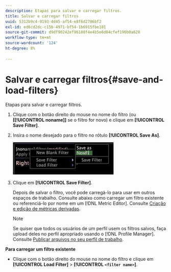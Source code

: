 ```yaml
---
description: Etapas para salvar e carregar filtros.
title: Salvar e carregar filtros
uuid: 5312b9c4-0193-4d45-af54-e8f6d2706bf2
exl-id: ed6cd2dc-c15b-4971-bf54-1b6915fbe181
source-git-commit: d9df90242ef96188f4e4b5e6d04cfef196b0a628
workflow-type: tm+mt
source-wordcount: '124'
ht-degree: 8%

---
```


# Salvar e carregar filtros{#save-and-load-filters}

Etapas para salvar e carregar filtros.

1. Clique com o botão direito do mouse no nome do filtro (ou **\[[!UICONTROL noname]\]** se o filtro for novo) e clique em **[!UICONTROL Save Filter]**.
1. Insira o nome desejado para o filtro no rótulo **[!UICONTROL Save As]**.

   ![Informações da etapa](assets/vis_FilterEditor_SaveFilter.png)

1. Clique em **[!UICONTROL Save Filter]**.

   Depois de salvar o filtro, você pode carregá-lo para usar em outros espaços de trabalho. Consulte abaixo como carregar um filtro existente ou referenciá-lo por nome em um [!DNL Metric Editor]. Consulte [Criação e edição de métricas derivadas](../../../../home/c-get-started/c-admin-intrf/c-prof-mgr/c-drvd-mtrcs.md#concept-e41723b342a849309874b26232224a40).

   >[!NOTE]
   >
   >Se quiser que todos os usuários de um perfil usem os filtros salvos, faça upload deles no perfil apropriado usando o [!DNL Profile Manager]. Consulte [Publicar arquivos no seu perfil de trabalho](../../../../home/c-get-started/c-admin-intrf/c-prof-mgr/t-pub-files-wkg-prof.md#task-a0106e010c834d16bd60eef4721b6af9).

**Para carregar um filtro existente**

* Clique com o botão direito do mouse no nome do filtro e clique em **[!UICONTROL Load Filter]** > **[!UICONTROL `<filter name>`]**.
